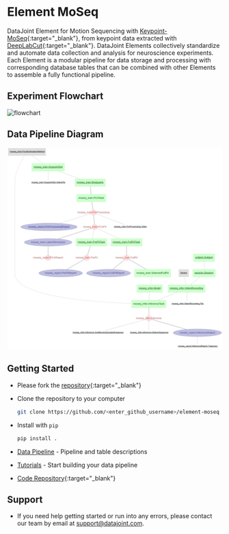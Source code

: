 # Element MoSeq

DataJoint Element for Motion Sequencing with 
[Keypoint-MoSeq](https://github.com/dattalab/keypoint-moseq){:target="_blank"}, 
from keypoint data extracted with [DeepLabCut](http://www.mackenziemathislab.org/deeplabcut){:target="_blank"}. 
DataJoint Elements collectively standardize and automate
data collection and analysis for neuroscience experiments. Each Element is a modular
pipeline for data storage and processing with corresponding database tables that can be
combined with other Elements to assemble a fully functional pipeline.

## Experiment Flowchart

![flowchart](https://raw.githubusercontent.com/datajoint/element-moseq/main/images/flowchart.svg)

## Data Pipeline Diagram

![pipeline](https://raw.githubusercontent.com/datajoint/element-moseq/main/images/pipeline.svg)

## Getting Started

+ Please fork the [repository](https://github.com/datajoint/element-moseq){:target="_blank"}

+ Clone the repository to your computer

  ```bash
  git clone https://github.com/<enter_github_username>/element-moseq
  ```

+ Install with `pip`

  ```bash
  pip install .
  ```

+ [Data Pipeline](./pipeline.md) - Pipeline and table descriptions

+ [Tutorials](./tutorials/index.md) - Start building your data pipeline

+ [Code Repository](https://github.com/datajoint/element-moseq/){:target="_blank"}

## Support

+ If you need help getting started or run into any errors, please contact our team by 
email at support@datajoint.com.

